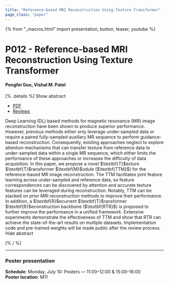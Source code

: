 ```yaml
---
title: "Reference-based MRI Reconstruction Using Texture Transformer"
page_class: "paper"
---
```


{% from "_macros.html" import presentation, button, teaser, youtube %}

# P012 - Reference-based MRI Reconstruction Using Texture Transformer

#### Pengfei Guo, Vishal M. Patel


[% .details %]
<a class="toggle_visibility" data-selector=".abstract" data-level="3">Show abstract</a>
- <a href="https://openreview.net/pdf?id=EoEWcHFHJ1W">PDF</a>
- <a href="https://openreview.net/forum?id=EoEWcHFHJ1W">Reviews</a>

<p>
    <span class="abstract">
        Deep Learning (DL) based methods for magnetic resonance (MR) image reconstruction have been shown to produce superior performance. However, previous methods either only leverage under-sampled data or require a paired fully-sampled auxiliary MR sequence to perform guidance-based reconstruction. Consequently, existing approaches neglect to explore attention mechanisms that can transfer texture from reference data to under-sampled data within a single MR sequence, which either limits the performance of these approaches or increases the difficulty of data acquisition. In this paper, we propose a novel $\textbf{T}$exture $\textbf{T}$ransformer $\textbf{M}$odule ($\textbf{TTM}$) for the reference-based MR image reconstruction. The TTM facilitates joint feature learning across under-sampled and reference data, so feature correspondences can be discovered by attention and accurate texture features can be leveraged during reconstruction. Notably, TTM can be stacked on prior MRI reconstruction methods to improve their performance. In addition, a $\textbf{R}$ecurrent $\textbf{T}$ransformer $\textbf{R}$econstruction backbone ($\textbf{RTR}$) is proposed to further improve the performance in a unified framework. Extensive experiments demonstrate the effectiveness of TTM and show that RTR can achieve the state-of-the-art results on multiple datasets. Implementation code and pre-trained weights will be made public after the review process.  
        <br>
        <span class="actions"><a class="toggle_visibility" data-level="2">Hide abstract</a></span>
    </span>
</p>
[% / %]

---


### Poster presentation

**Schedule**: Monday, July 10: Posters — 11:00–12:00 & 15:00–16:00<br>
**Poster location**: M11

